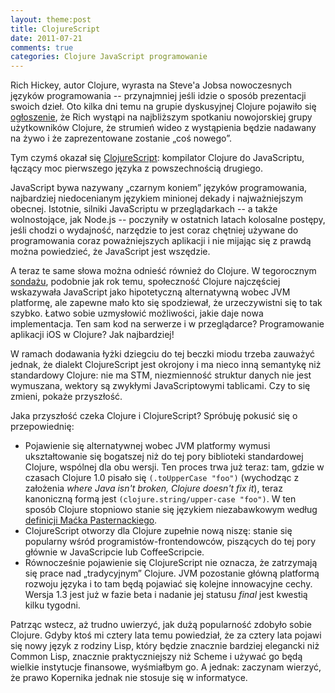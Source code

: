 ```yaml
---
layout: theme:post
title: ClojureScript
date: 2011-07-21
comments: true
categories: Clojure JavaScript programowanie
---
```


Rich Hickey, autor Clojure, wyrasta na Steve'a Jobsa nowoczesnych
języków programowania -- przynajmniej jeśli idzie o sposób prezentacji
swoich dzieł. Oto kilka dni temu na grupie dyskusyjnej Clojure pojawiło
się [ogłoszenie][1], że Rich wystąpi na najbliższym spotkaniu
nowojorskiej grupy użytkowników Clojure, że strumień wideo z wystąpienia
będzie nadawany na żywo i że zaprezentowane zostanie „coś nowego”.

Tym czymś okazał się [ClojureScript][2]: kompilator Clojure do
JavaScriptu, łączący moc pierwszego języka z powszechnością drugiego.

JavaScript bywa nazywany „czarnym koniem” języków programowania,
najbardziej niedocenianym językiem minionej dekady i najważniejszym
obecnej. Istotnie, silniki JavaScriptu w przeglądarkach -- a także
wolnostojące, jak Node.js -- poczyniły w ostatnich latach kolosalne
postępy, jeśli chodzi o wydajność, narzędzie to jest coraz chętniej
używane do programowania coraz poważniejszych aplikacji i nie mijając
się z prawdą można powiedzieć, że JavaScript jest wszędzie.

A teraz te same słowa można odnieść również do Clojure. W tegorocznym
[sondażu][3], podobnie jak rok temu, społeczność Clojure najczęściej
wskazywała JavaScript jako hipotetyczną alternatywną wobec JVM
platformę, ale zapewne mało kto się spodziewał, że urzeczywistni się to
tak szybko. Łatwo sobie uzmysłowić możliwości, jakie daje nowa
implementacja. Ten sam kod na serwerze i w przeglądarce? Programowanie
aplikacji iOS w Clojure? Jak najbardziej!

W ramach dodawania łyżki dziegciu do tej beczki miodu trzeba zauważyć
jednak, że dialekt ClojureScript jest okrojony i ma nieco inną semantykę
niż standardowy Clojure: nie ma STM, niezmienność struktur danych nie
jest wymuszana, wektory są zwykłymi JavaScriptowymi tablicami. Czy to
się zmieni, pokaże przyszłość.

Jaka przyszłość czeka Clojure i ClojureScript? Spróbuję pokusić się o
przepowiednię:

* Pojawienie się alternatywnej wobec JVM platformy wymusi
  ukształtowanie się bogatszej niż do tej pory biblioteki
  standardowej Clojure, wspólnej dla obu wersji. Ten proces trwa
  już teraz: tam, gdzie w czasach Clojure 1.0 pisało się
  `(.toUpperCase "foo")` (wychodząc z założenia _where Java isn't
  broken, Clojure doesn't fix it_), teraz kanoniczną formą jest
  `(clojure.string/upper-case "foo")`. W ten sposób Clojure
  stopniowo stanie się językiem niezabawkowym według
  [definicji Maćka Pasternackiego][4].
* ClojureScript otworzy dla Clojure zupełnie nową niszę: stanie
  się popularny wśród programistów-frontendowców, piszących do tej
  pory głównie w JavaScripcie lub CoffeeScripcie.
* Równocześnie pojawienie się ClojureScript nie oznacza, że
  zatrzymają się prace nad „tradycyjnym” Clojure. JVM pozostanie
  główną platformą rozwoju języka i to tam będą pojawiać się
  kolejne innowacyjne cechy. Wersja 1.3 jest już w fazie beta i
  nadanie jej statusu _final_ jest kwestią kilku tygodni.

Patrząc wstecz, aż trudno uwierzyć, jak dużą popularność zdobyło sobie
Clojure. Gdyby ktoś mi cztery lata temu powiedział, że za cztery lata
pojawi się nowy język z rodziny Lisp, który będzie znacznie bardziej
elegancki niż Common Lisp, znacznie praktyczniejszy niż Scheme i używać
go będą wielkie instytucje finansowe, wyśmiałbym go. A jednak: zaczynam
wierzyć, że prawo Kopernika jednak nie stosuje się w informatyce.

 [1]: https://groups.google.com/forum/#!msg/clojure/v2fP1qQQBhQ/Xz836_GafIgJ
 [2]: https://github.com/clojure/clojurescript
 [3]: http://cemerick.com/2011/07/11/results-of-the-2011-state-of-clojure-survey/
 [4]: http://www.3ofcoins.net/2009/01/30/common-lisp-clojure-and-seriousness/
